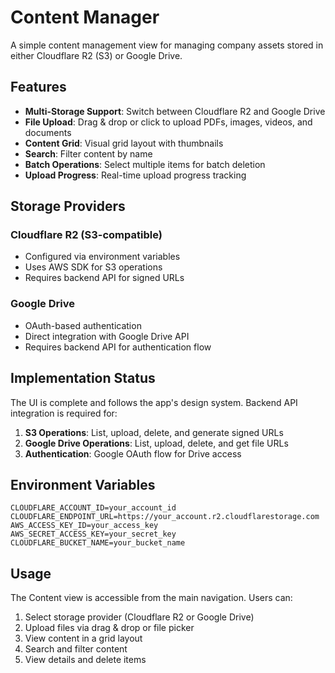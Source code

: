 # Content Manager

A simple content management view for managing company assets stored in either Cloudflare R2 (S3) or Google Drive.

## Features

- **Multi-Storage Support**: Switch between Cloudflare R2 and Google Drive
- **File Upload**: Drag & drop or click to upload PDFs, images, videos, and documents
- **Content Grid**: Visual grid layout with thumbnails
- **Search**: Filter content by name
- **Batch Operations**: Select multiple items for batch deletion
- **Upload Progress**: Real-time upload progress tracking

## Storage Providers

### Cloudflare R2 (S3-compatible)
- Configured via environment variables
- Uses AWS SDK for S3 operations
- Requires backend API for signed URLs

### Google Drive
- OAuth-based authentication
- Direct integration with Google Drive API
- Requires backend API for authentication flow

## Implementation Status

The UI is complete and follows the app's design system. Backend API integration is required for:

1. **S3 Operations**: List, upload, delete, and generate signed URLs
2. **Google Drive Operations**: List, upload, delete, and get file URLs
3. **Authentication**: Google OAuth flow for Drive access

## Environment Variables

```env
CLOUDFLARE_ACCOUNT_ID=your_account_id
CLOUDFLARE_ENDPOINT_URL=https://your_account.r2.cloudflarestorage.com
AWS_ACCESS_KEY_ID=your_access_key
AWS_SECRET_ACCESS_KEY=your_secret_key
CLOUDFLARE_BUCKET_NAME=your_bucket_name
```

## Usage

The Content view is accessible from the main navigation. Users can:

1. Select storage provider (Cloudflare R2 or Google Drive)
2. Upload files via drag & drop or file picker
3. View content in a grid layout
4. Search and filter content
5. View details and delete items
